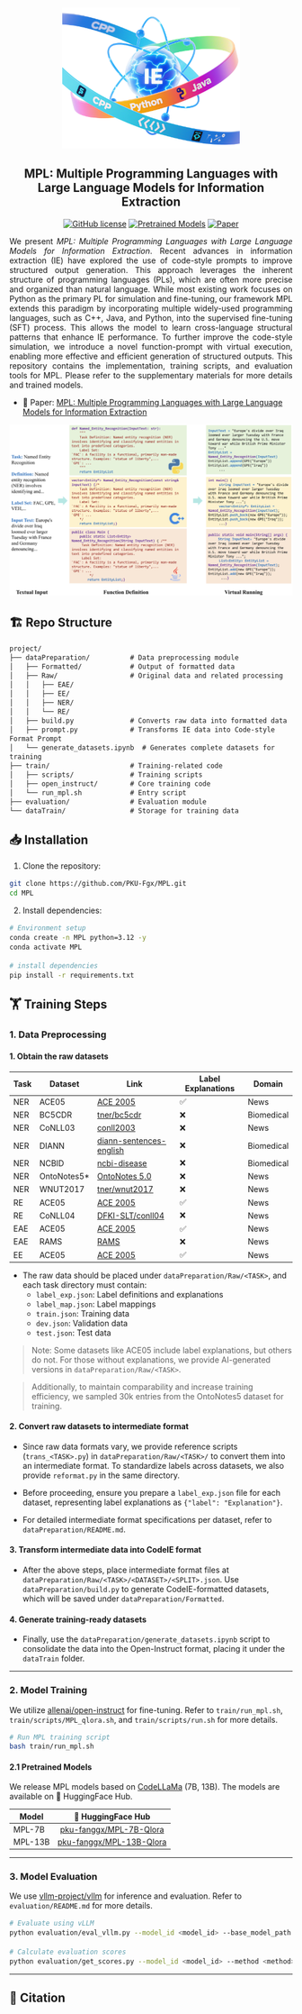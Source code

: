 <p align="center">
    <br>
    <img src="assets/MPL-Logo.png" style="height: 250px;">
    <br>
    <h2 align="center">MPL: Multiple Programming Languages with Large Language Models for Information Extraction</h2>
</p>

<p align="center">
    <a href=""><img alt="GitHub license" src="https://img.shields.io/github/license/PKU-Fgx/transformers"></a>
    <a href="https://huggingface.co/collections/pku-fanggx/mpl-682c3bc6135458f10802720b"><img alt="Pretrained Models" src="https://img.shields.io/badge/ 🤗HuggingFace-Pretrained Models-green"></a>
    <a href=""><img alt="Paper" src="https://img.shields.io/badge/ 📖-Paper-orange"></a>
    <br>
</p>

<p align="justify">
We present <i>MPL: Multiple Programming Languages with Large Language Models for Information Extraction</i>. Recent advances in information extraction (IE) have explored the use of code-style prompts to improve structured output generation. This approach leverages the inherent structure of programming languages (PLs), which are often more precise and organized than natural language. While most existing work focuses on Python as the primary PL for simulation and fine-tuning, our framework MPL extends this paradigm by incorporating multiple widely-used programming languages, such as C++, Java, and Python, into the supervised fine-tuning (SFT) process. This allows the model to learn cross-language structural patterns that enhance IE performance. To further improve the code-style simulation, we introduce a novel function-prompt with virtual execution, enabling more effective and efficient generation of structured outputs. This repository contains the implementation, training scripts, and evaluation tools for MPL. Please refer to the supplementary materials for more details and trained models.
</p>

- 📖 Paper: [MPL: Multiple Programming Languages with Large Language Models for Information Extraction]()

<p align="center">
<img src="assets/main.png">
</p>

## 🏗️ Repo Structure

```text
project/
├── dataPreparation/          # Data preprocessing module
│   ├── Formatted/            # Output of formatted data
│   ├── Raw/                  # Original data and related processing
│   │   ├── EAE/
│   │   ├── EE/
│   │   ├── NER/
│   │   └── RE/
│   ├── build.py              # Converts raw data into formatted data
│   ├── prompt.py             # Transforms IE data into Code-style Format Prompt
│   └── generate_datasets.ipynb  # Generates complete datasets for training
├── train/                    # Training-related code
│   ├── scripts/              # Training scripts
│   ├── open_instruct/        # Core training code
│   └── run_mpl.sh            # Entry script
├── evaluation/               # Evaluation module
└── dataTrain/                # Storage for training data
```

## 📥 Installation

1. Clone the repository:
```bash
git clone https://github.com/PKU-Fgx/MPL.git
cd MPL
```

2. Install dependencies:
```bash
# Environment setup
conda create -n MPL python=3.12 -y
conda activate MPL

# install dependencies
pip install -r requirements.txt
```

## 🏋️ Training Steps

### 1. Data Preprocessing

#### 1. Obtain the raw datasets

| Task | Dataset | Link | Label Explanations | Domain |
|------|---------|------|--------------------|--------|
| NER | ACE05 | [ACE 2005](https://catalog.ldc.upenn.edu/LDC2006T06) | ✅ | News |
| NER | BC5CDR | [tner/bc5cdr](https://huggingface.co/datasets/tner/bc5cdr) | ❌ | Biomedical |
| NER | CoNLL03 | [conll2003](https://www.clips.uantwerpen.be/conll2003/ner/) | ❌ | News |
| NER | DIANN | [diann-sentences-english](https://huggingface.co/datasets/ferrazzipietro/diann-sentences-english) | ❌ | Biomedical |
| NER | NCBID | [ncbi-disease](https://huggingface.co/datasets/nr2n23/ncbi-disease-sequence-classification) | ❌ | Biomedical |
| NER | OntoNotes5* | [OntoNotes 5.0](https://www.ldc.upenn.edu/) | ❌ | News |
| NER | WNUT2017 | [tner/wnut2017](https://huggingface.co/datasets/tner/wnut2017) | ❌ | News |
| RE | ACE05 | [ACE 2005](https://catalog.ldc.upenn.edu/LDC2006T06) | ✅ | News |
| RE | CoNLL04 | [DFKI-SLT/conll04](DFKI-SLT/conll04) | ❌ | News |
| EAE | ACE05 | [ACE 2005](https://catalog.ldc.upenn.edu/LDC2006T06) | ✅ | News |
| EAE | RAMS | [RAMS](https://nlp.jhu.edu/rams/) | ❌ | News |
| EE | ACE05 | [ACE 2005](https://catalog.ldc.upenn.edu/LDC2006T06) | ✅ | News |

- The raw data should be placed under `dataPreparation/Raw/<TASK>`, and each task directory must contain:
    - `label_exp.json`: Label definitions and explanations
    - `label_map.json`: Label mappings
    - `train.json`: Training data
    - `dev.json`: Validation data
    - `test.json`: Test data

> Note: Some datasets like ACE05 include label explanations, but others do not. For those without explanations, we provide AI-generated versions in `dataPreparation/Raw/<TASK>`.

> Additionally, to maintain comparability and increase training efficiency, we sampled 30k entries from the OntoNotes5 dataset for training.

#### 2. Convert raw datasets to intermediate format

- Since raw data formats vary, we provide reference scripts (`trans_<TASK>.py`) in `dataPreparation/Raw/<TASK>/` to convert them into an intermediate format. To standardize labels across datasets, we also provide `reformat.py` in the same directory.

- Before proceeding, ensure you prepare a `label_exp.json` file for each dataset, representing label explanations as `{"label": "Explanation"}`.

- For detailed intermediate format specifications per dataset, refer to `dataPreparation/README.md`.

#### 3. Transform intermediate data into CodeIE format

- After the above steps, place intermediate format files at `dataPreparation/Raw/<TASK>/<DATASET>/<SPLIT>.json`. Use `dataPreparation/build.py` to generate CodeIE-formatted datasets, which will be saved under `dataPreparation/Formatted`.

#### 4. Generate training-ready datasets

- Finally, use the `dataPreparation/generate_datasets.ipynb` script to consolidate the data into the Open-Instruct format, placing it under the `dataTrain` folder.

---

### 2. Model Training

We utilize [allenai/open-instruct](https://github.com/allenai/open-instruct) for fine-tuning. Refer to `train/run_mpl.sh`, `train/scripts/MPL_qlora.sh`, and `train/scripts/run.sh` for more details.

```bash
# Run MPL training script
bash train/run_mpl.sh
```

#### 2.1 Pretrained Models

We release MPL models based on [CodeLLaMa](https://huggingface.co/codellama) (7B, 13B). The models are available on 🤗 HuggingFace Hub.

| Model |                     🤗 HuggingFace Hub                     |
|-------|:---------------------------------------------------------:|
| MPL-7B | [pku-fanggx/MPL-7B-Qlora](https://huggingface.co/pku-fanggx/MPL-7B-Qlora) |
| MPL-13B | [pku-fanggx/MPL-13B-Qlora](https://huggingface.co/pku-fanggx/MPL-13B-Qlora) |

---

### 3. Model Evaluation

We use [vllm-project/vllm](https://github.com/vllm-project/vllm) for inference and evaluation. Refer to `evaluation/README.md` for more details.

```bash
# Evaluate using vLLM
python evaluation/eval_vllm.py --model_id <model_id> --base_model_path <base_model_path> --lan <language>

# Calculate evaluation scores
python evaluation/get_scores.py --model_id <model_id> --method <method>
```

---

## 📝 Citation
```bibtex
```

